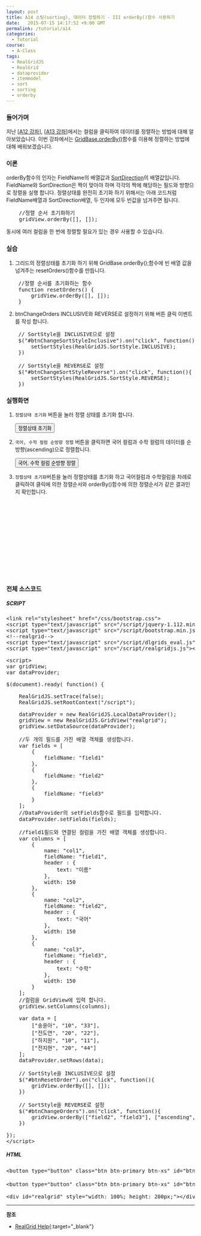 ```yaml
---
layout: post
title: A14 소팅(sorting), 데이터 정렬하기 - III orderBy()함수 사용하기
date:   2015-07-15 14:17:52 +9:00 GMT
permalink: /tutorial/a14
categories:
  - Tutorial
course:
  - A-Class
tags: 
  - RealGridJS
  - RealGrid
  - dataprovider
  - itemmodel
  - sort
  - sorting
  - orderby
---
```


<script type="text/javascript" src="/script/dlgrids_eval.js"></script>
<script type="text/javascript" src="/script/realgridjs.js"></script>

<script>
var gridView;
var dataProvider;
    
$(document).ready( function() {

    RealGridJS.setTrace(false);
    RealGridJS.setRootContext("/script");
    
    dataProvider = new RealGridJS.LocalDataProvider();
    gridView = new RealGridJS.GridView("realgrid");
    gridView.setDataSource(dataProvider);

    //두 개의 필드를 가진 배열 객체를 생성합니다.
    var fields = [
        {
            fieldName: "field1"
        },
        {
            fieldName: "field2"
        },
        {
            fieldName: "field3"
        }
    ];
    //DataProvider의 setFields함수로 필드를 입력합니다.
    dataProvider.setFields(fields);

    //field1필드와 연결된 컬럼을 가진 배열 객체를 생성합니다.
    var columns = [
        {
            name: "col1",
            fieldName: "field1",
            header : {
                text: "이름"
            },
            width: 150
        },
        {
            name: "col2",
            fieldName: "field2",
            header : {
                text: "국어"
            },
            width: 150
        },
        {
            name: "col3",
            fieldName: "field3",
            header : {
                text: "수학"
            },
            width: 150
        }
    ];
    //컬럼을 GridView에 입력 합니다.
    gridView.setColumns(columns);

    var data = [
        ["송윤아", "10", "33"],
        ["전도연", "20", "22"],
        ["하지원", "10", "11"],
        ["전지현", "20", "44"]
    ];
    dataProvider.setRows(data);

    // SortStyle을 INCLUSIVE으로 설정
    $("#btnResetOrder").on("click", function(){
        gridView.orderBy([], []);
    })    

    // SortStyle을 REVERSE로 설정
    $("#btnChangeOrders").on("click", function(){
        gridView.orderBy(["field2", "field3"], ["ascending", "ascending"]);
    })    

});
</script>

### 들어가며

지난 \[[A12 강좌](/tutorial/a12)\], \[[A13 강좌](/tutorial/a13)\]에서는 컬럼을 클릭하여 데이터를 정렬하는 방법에 대해 알아보았습니다. 이번 강좌에서는 [GridBase.orderBy()](http://help.realgrid.com/api/GridBase/orderBy/)함수를 이용해 정렬하는 방법에 대해 배워보겠습니다.

### 이론

orderBy함수의 인자는 FieldName의 배열값과 [SortDirection](http://help.realgrid.com/api/types/SortDirection/)의 배열값입니다. FieldName와 SortDirection은 짝이 맞아야 하며 각각의 짝에 해당하는 필드와 방향으로 정렬을 실행 합니다. 정렬상태를 완전히 초기화 하기 위해서는 아래 코드처럼 FieldName배열과 SortDirection배열, 두 인자에 모두 빈값을 넘겨주면 됩니다.    

<pre class="prettyprint">
    //정렬 순서 초기화하기
    gridView.orderBy([], []);
</pre>

동시에 여러 컬럼을 한 번에 정렬할 필요가 있는 경우 사용할 수 있습니다.

### 실습

1. 그리드의 정렬상태를 초기화 하기 위해 GridBase.orderBy();함수에 빈 배열 값을 넘겨주는 resetOrders()함수를 만듭니다.

    <pre class="prettyprint">
    //정렬 순서를 초기화하는 함수
    function resetOrders() {
        gridView.orderBy([], []);
    }</pre>


2. btnChangeOrders INCLUSIVE와 REVERSE로 설정하기 위해 버튼 클릭 이벤트를 작성 합니다.

    <pre class="prettyprint">
    // SortStyle을 INCLUSIVE으로 설정
    $("#btnChangeSortStyleInclusive").on("click", function(){
        setSortStyles(RealGridJS.SortStyle.INCLUSIVE);
    })    

    // SortStyle을 REVERSE로 설정
    $("#btnChangeSortStyleReverse").on("click", function(){
        setSortStyles(RealGridJS.SortStyle.REVERSE);
    })</pre>

### 실행화면

1. `정렬상태 초기화` 버튼을 눌러 정렬 상태를 초기화 합니다.
 
    <button type="button" class="btn btn-primary btn-xs" id="btnResetOrder">정렬상태 초기화</button>

2. `국어, 수학 컬럼 순방향 정렬` 버튼을 클릭하면 국어 컬럼과 수학 컬럼의 데이터를 순방향(ascending)으로 정렬합니다.   

    <button type="button" class="btn btn-primary btn-xs" id="btnChangeOrders">국어, 수학 컬럼 순방향 정렬</button>

3. `정렬상태 초기화`버튼을 눌러 정렬상태를 초기화 하고 국어컬럼과 수학컬럼을 차례로 클릭하여 클릭에 의한 정렬순서와 orderBy()함수에 의한 정렬순서가 같은 결과인지 확인합니다.

<div id="realgrid" style="width: 100%; height: 200px;"></div>
<p></p>

### 전체 소스코드

##### SCRIPT    
<pre class="prettyprint full-source-script">
&lt;link rel=&quot;stylesheet&quot; href=&quot;/css/bootstrap.css&quot;&gt;
&lt;script type=&quot;text/javascript&quot; src=&quot;/script/jquery-1.112.min.js&quot;&gt;&lt;/script&gt;
&lt;script type=&quot;text/javascript&quot; src=&quot;/script/bootstrap.min.js&quot;&gt;&lt;/script&gt;
&lt;!--realgrid--&gt;
&lt;script type=&quot;text/javascript&quot; src=&quot;/script/dlgrids_eval.js&quot;&gt;&lt;/script&gt;
&lt;script type=&quot;text/javascript&quot; src=&quot;/script/realgridjs.js&quot;&gt;&lt;/script&gt;

&lt;script&gt;
var gridView;
var dataProvider;
    
$(document).ready( function() {

    RealGridJS.setTrace(false);
    RealGridJS.setRootContext("/script");
    
    dataProvider = new RealGridJS.LocalDataProvider();
    gridView = new RealGridJS.GridView("realgrid");
    gridView.setDataSource(dataProvider);

    //두 개의 필드를 가진 배열 객체를 생성합니다.
    var fields = [
        {
            fieldName: "field1"
        },
        {
            fieldName: "field2"
        },
        {
            fieldName: "field3"
        }
    ];
    //DataProvider의 setFields함수로 필드를 입력합니다.
    dataProvider.setFields(fields);

    //field1필드와 연결된 컬럼을 가진 배열 객체를 생성합니다.
    var columns = [
        {
            name: "col1",
            fieldName: "field1",
            header : {
                text: "이름"
            },
            width: 150
        },
        {
            name: "col2",
            fieldName: "field2",
            header : {
                text: "국어"
            },
            width: 150
        },
        {
            name: "col3",
            fieldName: "field3",
            header : {
                text: "수학"
            },
            width: 150
        }
    ];
    //컬럼을 GridView에 입력 합니다.
    gridView.setColumns(columns);

    var data = [
        ["송윤아", "10", "33"],
        ["전도연", "20", "22"],
        ["하지원", "10", "11"],
        ["전지현", "20", "44"]
    ];
    dataProvider.setRows(data);

    // SortStyle을 INCLUSIVE으로 설정
    $("#btnResetOrder").on("click", function(){
        gridView.orderBy([], []);
    })    

    // SortStyle을 REVERSE로 설정
    $("#btnChangeOrders").on("click", function(){
        gridView.orderBy(["field2", "field3"], ["ascending", "ascending"]);
    })    

});
&lt;/script&gt;
</pre>

##### HTML
<pre class="prettyprint full-source-html">
&lt;button type=&quot;button&quot; class=&quot;btn btn-primary btn-xs&quot; id=&quot;btnResetOrder&quot;&gt;&#xc815;&#xb82c;&#xc0c1;&#xd0dc; &#xcd08;&#xae30;&#xd654;&lt;/button&gt;

&lt;button type=&quot;button&quot; class=&quot;btn btn-primary btn-xs&quot; id=&quot;btnChangeOrders&quot;&gt;&#xad6d;&#xc5b4;, &#xc218;&#xd559; &#xceec;&#xb7fc; &#xc21c;&#xbc29;&#xd5a5; &#xc815;&#xb82c;&lt;/button&gt;

&lt;div id=&quot;realgrid&quot; style=&quot;width: 100%; height: 200px;&quot;&gt;&lt;/div&gt;
</pre>

---
**참조**

* [RealGrid Help](http://help.realgrid.com){:target="_blank"}
